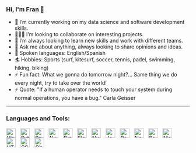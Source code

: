 ### Hi, I'm Fran 👋

- 🔭 I’m currently working on my data science and software development skills.
- 🧑🏽‍💼 I’m looking to collaborate on interesting projects.
- 📖 I’m always looking to learn new skills and work with different teams.
- 💬 Ask me about anything, always looking to share opinions and ideas.
- 💬 Spoken languages: English/Spanish
- 🏄 Hobbies: Sports (surf, kitesurf, soccer, tennis, padel, swimming, hiking, biking)
- ⚡ Fun fact: What we gonna do tomorrow night?... Same thing we do every night, try to take over the world!
- ⚡ Quote: "If a human operator needs to touch your system during normal operations, you have a bug." Carla Geisser

---

### Languages and Tools:

<img align="left" alt="Visual Studio Code" width="26px" src="https://cdn.jsdelivr.net/gh/devicons/devicon/icons/vscode/vscode-original.svg" style="padding-right:10px;" />
<img align="left" alt="Python" width="26px" src="https://cdn.jsdelivr.net/gh/devicons/devicon/icons/python/python-plain.svg" style="padding-right:10px;" />
<img align="left" alt="Pandas" width="26px" src="https://cdn.jsdelivr.net/gh/devicons/devicon/icons/pandas/pandas-original.svg" style="padding-right:10px;" />
<img align="left" alt="Numpy" width="26px" src="https://cdn.jsdelivr.net/gh/devicons/devicon/icons/numpy/numpy-original.svg" style="padding-right:10px;" />
<img align="left" alt="Django" width="26px" src="https://cdn.jsdelivr.net/gh/devicons/devicon/icons/django/django-plain.svg" style="padding-right:10px;" />
<img align="left" alt="Flask" width="26px" src="https://cdn.jsdelivr.net/gh/devicons/devicon/icons/flask/flask-original.svg" style="padding-right:10px;" />
<img align="left" alt="Numpy" width="26px" src="https://cdn.jsdelivr.net/gh/devicons/devicon/icons/fastapi/fastapi-original.svg" style="padding-right:10px;" />
<img align="left" alt="JavaScript" width="26px" src="https://cdn.jsdelivr.net/gh/devicons/devicon/icons/javascript/javascript-original.svg" style="padding-right:10px;" />
<img align="left" alt="React" width="26px" src="https://cdn.jsdelivr.net/gh/devicons/devicon/icons/react/react-original.svg" style="padding-right:10px;" />
<img align="left" alt="Node.js" width="26px" src="https://cdn.jsdelivr.net/gh/devicons/devicon/icons/nodejs/nodejs-original.svg" style="padding-right:10px;" />
<img align="left" alt="Postgresql" width="26px" src="https://cdn.jsdelivr.net/gh/devicons/devicon/icons/postgresql/postgresql-original.svg" style="padding-right:10px;" />
<img align="left" alt="MongoDB" width="26px" src="https://cdn.jsdelivr.net/gh/devicons/devicon/icons/mongodb/mongodb-original.svg" style="padding-right:10px;" />
<img align="left" alt="HTML5" width="26px" src="https://cdn.jsdelivr.net/gh/devicons/devicon/icons/html5/html5-original.svg" style="padding-right:10px;" />
<img align="left" alt="CSS3" width="26px" src="https://cdn.jsdelivr.net/gh/devicons/devicon/icons/css3/css3-original.svg" style="padding-right:10px;" />
<img align="left" alt="Git" width="26px" src="https://cdn.jsdelivr.net/gh/devicons/devicon/icons/git/git-original.svg" style="padding-right:10px;" />

